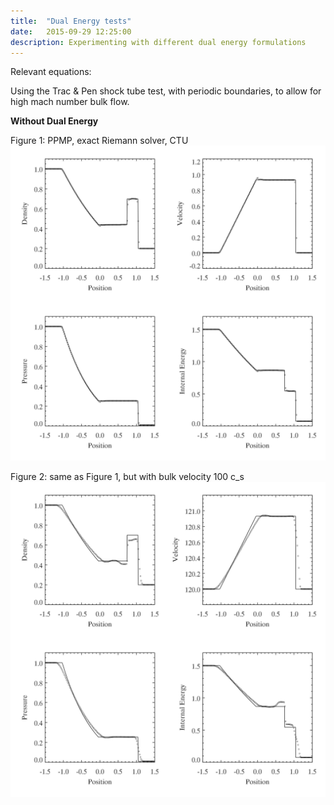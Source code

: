 ```yaml
---
title:  "Dual Energy tests"
date:   2015-09-29 12:25:00
description: Experimenting with different dual energy formulations 
---
```


Relevant equations:

Using the Trac & Pen shock tube test, with periodic boundaries, to allow for high mach number bulk flow.


**Without Dual Energy**

Figure 1: PPMP, exact Riemann solver, CTU
![](images/PPMP_exact.png)

Figure 2: same as Figure 1, but with bulk velocity 100 c_s
![](images/PPMP_exact_M100.png)
